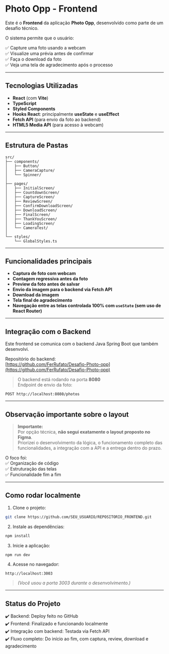 # Photo Opp - Frontend

Este é o **Frontend** da aplicação **Photo Opp**, desenvolvido como parte de um desafio técnico.

O sistema permite que o usuário:

✅ Capture uma foto usando a webcam  
✅ Visualize uma prévia antes de confirmar  
✅ Faça o download da foto  
✅ Veja uma tela de agradecimento após o processo  

---

## Tecnologias Utilizadas

- **React** (com **Vite**)
- **TypeScript**
- **Styled Components**
- **Hooks React**: principalmente **useState** e **useEffect**
- **Fetch API** (para envio da foto ao backend)
- **HTML5 Media API** (para acesso à webcam)

---

## Estrutura de Pastas

```
src/
├── components/
│   ├── Button/
│   ├── CameraCapture/
│   └── Spinner/
│
├── pages/
│   ├── InitialScreen/
│   ├── CountdownScreen/
│   ├── CaptureScreen/
│   ├── ReviewScreen/
│   ├── ConfirmDownloadScreen/
│   ├── DownloadScreen/
│   ├── FinalScreen/
│   ├── ThankYouScreen/
│   ├── LoadingScreen/
│   └── CameraTest/
│
└── styles/
    └── GlobalStyles.ts
```

---

##  Funcionalidades principais

-  **Captura de foto com webcam**
-  **Contagem regressiva antes da foto**
-  **Preview da foto antes de salvar**
-  **Envio da imagem para o backend via Fetch API**
-  **Download da imagem**
-  **Tela final de agradecimento**
-  **Navegação entre as telas controlada 100% com `useState` (sem uso de React Router)**

---

##  Integração com o Backend

Este frontend se comunica com o backend Java Spring Boot que também desenvolvi.

Repositório do backend:  
[https://github.com/FerRufato/Desafio-Photo-opp](https://github.com/FerRufato/Desafio-Photo-opp)

> O backend está rodando na porta **8080**  
> Endpoint de envio da foto:  

```
POST http://localhost:8080/photos
```

---

##  Observação importante sobre o layout

> **Importante:**  
> Por opção técnica, **não segui exatamente o layout proposto no Figma**.  
> Priorizei o desenvolvimento da lógica, o funcionamento completo das funcionalidades, a integração com a API e a entrega dentro do prazo.  

O foco foi:  
✅ Organização de código  
✅ Estruturação das telas  
✅ Funcionalidade fim a fim  

---

##  Como rodar localmente

1. Clone o projeto:

```bash
git clone https://github.com/SEU_USUARIO/REPOSITORIO_FRONTEND.git
```

2. Instale as dependências:

```bash
npm install
```

3. Inicie a aplicação:

```bash
npm run dev
```

4. Acesse no navegador:

```
http://localhost:3003
```

> *(Você usou a porta 3003 durante o desenvolvimento.)*

---

##  Status do Projeto

✔️ Backend: Deploy feito no GitHub  
✔️ Frontend: Finalizado e funcionando localmente  
✔️ Integração com backend: Testada via Fetch API  
✔️ Fluxo completo: Do início ao fim, com captura, review, download e agradecimento  
